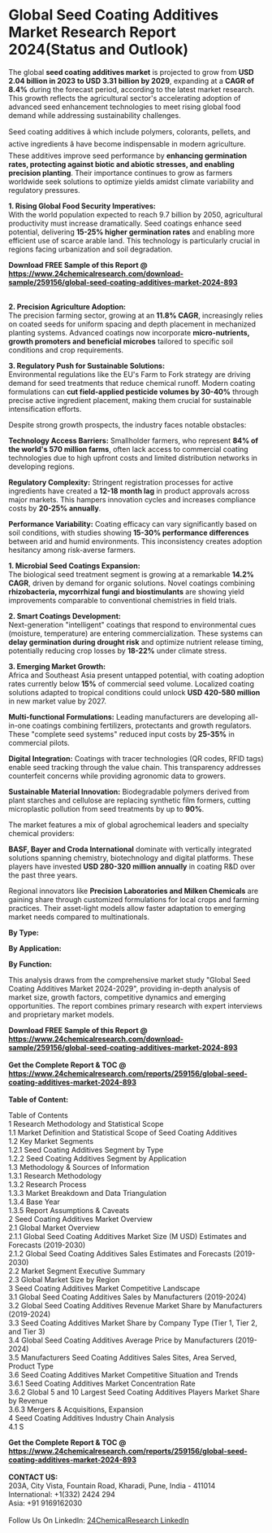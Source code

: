 <h1>Global Seed Coating Additives Market Research Report 2024(Status and Outlook)</h1><p>The global <strong>seed coating additives market</strong> is projected to grow from <strong>USD 2.04 billion in 2023 to USD 3.31 billion by 2029</strong>, expanding at a <strong>CAGR of 8.4%</strong> during the forecast period, according to the latest market research. This growth reflects the agricultural sector's accelerating adoption of advanced seed enhancement technologies to meet rising global food demand while addressing sustainability challenges.</p><p>Seed coating additives â which include polymers, colorants, pellets, and active ingredients â have become indispensable in modern agriculture. These additives improve seed performance by <strong>enhancing germination rates, protecting against biotic and abiotic stresses, and enabling precision planting</strong>. Their importance continues to grow as farmers worldwide seek solutions to optimize yields amidst climate variability and regulatory pressures.</p><p><strong>1. Rising Global Food Security Imperatives:</strong><br>
With the world population expected to reach 9.7 billion by 2050, agricultural productivity must increase dramatically. Seed coatings enhance seed potential, delivering <strong>15-25% higher germination rates</strong> and enabling more efficient use of scarce arable land. This technology is particularly crucial in regions facing urbanization and soil degradation.</p><div><b>Download FREE Sample of this Report @ 
            <a href="https://www.24chemicalresearch.com/download-sample/259156/global-seed-coating-additives-market-2024-893">
            https://www.24chemicalresearch.com/download-sample/259156/global-seed-coating-additives-market-2024-893</a></b></div><br><p><strong>2. Precision Agriculture Adoption:</strong><br>
The precision farming sector, growing at an <strong>11.8% CAGR</strong>, increasingly relies on coated seeds for uniform spacing and depth placement in mechanized planting systems. Advanced coatings now incorporate <strong>micro-nutrients, growth promoters and beneficial microbes</strong> tailored to specific soil conditions and crop requirements.</p><p><strong>3. Regulatory Push for Sustainable Solutions:</strong><br>
Environmental regulations like the EU's Farm to Fork strategy are driving demand for seed treatments that reduce chemical runoff. Modern coating formulations can <strong>cut field-applied pesticide volumes by 30-40%</strong> through precise active ingredient placement, making them crucial for sustainable intensification efforts.</p><p>Despite strong growth prospects, the industry faces notable obstacles:</p><p><strong>Technology Access Barriers:</strong> Smallholder farmers, who represent <strong>84% of the world's 570 million farms</strong>, often lack access to commercial coating technologies due to high upfront costs and limited distribution networks in developing regions.</p><p><strong>Regulatory Complexity:</strong> Stringent registration processes for active ingredients have created a <strong>12-18 month lag</strong> in product approvals across major markets. This hampers innovation cycles and increases compliance costs by <strong>20-25% annually</strong>.</p><p><strong>Performance Variability:</strong> Coating efficacy can vary significantly based on soil conditions, with studies showing <strong>15-30% performance differences</strong> between arid and humid environments. This inconsistency creates adoption hesitancy among risk-averse farmers.</p><p><strong>1. Microbial Seed Coatings Expansion:</strong><br>
The biological seed treatment segment is growing at a remarkable <strong>14.2% CAGR</strong>, driven by demand for organic solutions. Novel coatings combining <strong>rhizobacteria, mycorrhizal fungi and biostimulants</strong> are showing yield improvements comparable to conventional chemistries in field trials.</p><p><strong>2. Smart Coatings Development:</strong><br>
Next-generation "intelligent" coatings that respond to environmental cues (moisture, temperature) are entering commercialization. These systems can <strong>delay germination during drought risk</strong> and optimize nutrient release timing, potentially reducing crop losses by <strong>18-22%</strong> under climate stress.</p><p><strong>3. Emerging Market Growth:</strong><br>
Africa and Southeast Asia present untapped potential, with coating adoption rates currently below <strong>15%</strong> of commercial seed volume. Localized coating solutions adapted to tropical conditions could unlock <strong>USD 420-580 million</strong> in new market value by 2027.</p><p><strong>Multi-functional Formulations:</strong> Leading manufacturers are developing all-in-one coatings combining fertilizers, protectants and growth regulators. These "complete seed systems" reduced input costs by <strong>25-35%</strong> in commercial pilots.</p><p><strong>Digital Integration:</strong> Coatings with tracer technologies (QR codes, RFID tags) enable seed tracking through the value chain. This transparency addresses counterfeit concerns while providing agronomic data to growers.</p><p><strong>Sustainable Material Innovation:</strong> Biodegradable polymers derived from plant starches and cellulose are replacing synthetic film formers, cutting microplastic pollution from seed treatments by up to <strong>90%</strong>.</p><p>The market features a mix of global agrochemical leaders and specialty chemical providers:</p><p><strong>BASF, Bayer and Croda International</strong> dominate with vertically integrated solutions spanning chemistry, biotechnology and digital platforms. These players have invested <strong>USD 280-320 million annually</strong> in coating R&amp;D over the past three years.</p><p>Regional innovators like <strong>Precision Laboratories and Milken Chemicals</strong> are gaining share through customized formulations for local crops and farming practices. Their asset-light models allow faster adaptation to emerging market needs compared to multinationals.</p><p><strong>By Type:</strong></p><p><strong>By Application:</strong></p><p><strong>By Function:</strong></p><p>This analysis draws from the comprehensive market study "Global Seed Coating Additives Market 2024-2029", providing in-depth analysis of market size, growth factors, competitive dynamics and emerging opportunities. The report combines primary research with expert interviews and proprietary market models.</p><div><b>Download FREE Sample of this Report @ 
            <a href="https://www.24chemicalresearch.com/download-sample/259156/global-seed-coating-additives-market-2024-893">
            https://www.24chemicalresearch.com/download-sample/259156/global-seed-coating-additives-market-2024-893</a></b></div><br><div><b>Get the Complete Report & TOC @ 
            <a href="https://www.24chemicalresearch.com/reports/259156/global-seed-coating-additives-market-2024-893">
            https://www.24chemicalresearch.com/reports/259156/global-seed-coating-additives-market-2024-893</a></b></div><br>
            <b>Table of Content:</b><p>Table of Contents<br />
1 Research Methodology and Statistical Scope<br />
1.1 Market Definition and Statistical Scope of Seed Coating Additives<br />
1.2 Key Market Segments<br />
1.2.1 Seed Coating Additives Segment by Type<br />
1.2.2 Seed Coating Additives Segment by Application<br />
1.3 Methodology & Sources of Information<br />
1.3.1 Research Methodology<br />
1.3.2 Research Process<br />
1.3.3 Market Breakdown and Data Triangulation<br />
1.3.4 Base Year<br />
1.3.5 Report Assumptions & Caveats<br />
2 Seed Coating Additives Market Overview<br />
2.1 Global Market Overview<br />
2.1.1 Global Seed Coating Additives Market Size (M USD) Estimates and Forecasts (2019-2030)<br />
2.1.2 Global Seed Coating Additives Sales Estimates and Forecasts (2019-2030)<br />
2.2 Market Segment Executive Summary<br />
2.3 Global Market Size by Region<br />
3 Seed Coating Additives Market Competitive Landscape<br />
3.1 Global Seed Coating Additives Sales by Manufacturers (2019-2024)<br />
3.2 Global Seed Coating Additives Revenue Market Share by Manufacturers (2019-2024)<br />
3.3 Seed Coating Additives Market Share by Company Type (Tier 1, Tier 2, and Tier 3)<br />
3.4 Global Seed Coating Additives Average Price by Manufacturers (2019-2024)<br />
3.5 Manufacturers Seed Coating Additives Sales Sites, Area Served, Product Type<br />
3.6 Seed Coating Additives Market Competitive Situation and Trends<br />
3.6.1 Seed Coating Additives Market Concentration Rate<br />
3.6.2 Global 5 and 10 Largest Seed Coating Additives Players Market Share by Revenue<br />
3.6.3 Mergers & Acquisitions, Expansion<br />
4 Seed Coating Additives Industry Chain Analysis<br />
4.1 S</p><div><b>Get the Complete Report & TOC @ 
            <a href="https://www.24chemicalresearch.com/reports/259156/global-seed-coating-additives-market-2024-893">
            https://www.24chemicalresearch.com/reports/259156/global-seed-coating-additives-market-2024-893</a></b></div><br><b>CONTACT US:</b><br>
            203A, City Vista, Fountain Road, Kharadi, Pune, India - 411014<br>
            International: +1(332) 2424 294<br>
            Asia: +91 9169162030 <br><br>
            Follow Us On LinkedIn: <a href="https://www.linkedin.com/company/24chemicalresearch/">24ChemicalResearch LinkedIn</a>